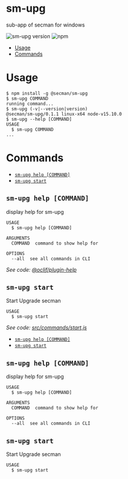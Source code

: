 sm-upg
======

sub-app of secman for windows

![sm-upg version](https://img.shields.io/npm/v/@secman/sm-upg?color=blue&label=version&logo=npm&style=flat-square)
![npm](https://img.shields.io/npm/dw/@secman/sm-upg?style=flat-square)

<!-- toc -->
* [Usage](#usage)
* [Commands](#commands)
<!-- tocstop -->
# Usage
<!-- usage -->
```sh-session
$ npm install -g @secman/sm-upg
$ sm-upg COMMAND
running command...
$ sm-upg (-v|--version|version)
@secman/sm-upg/0.1.1 linux-x64 node-v15.10.0
$ sm-upg --help [COMMAND]
USAGE
  $ sm-upg COMMAND
...
```
<!-- usagestop -->
# Commands
<!-- commands -->
* [`sm-upg help [COMMAND]`](#sm-upg-help-command)
* [`sm-upg start`](#sm-upg-start)

## `sm-upg help [COMMAND]`

display help for sm-upg

```
USAGE
  $ sm-upg help [COMMAND]

ARGUMENTS
  COMMAND  command to show help for

OPTIONS
  --all  see all commands in CLI
```

_See code: [@oclif/plugin-help](https://github.com/oclif/plugin-help/blob/v3.2.2/src/commands/help.ts)_

## `sm-upg start`

Start Upgrade secman

```
USAGE
  $ sm-upg start
```

_See code: [src/commands/start.js](https://github.com/secman-team/secman/blob/v0.1.1/src/commands/start.js)_
<!-- commandsstop -->
* [`sm-upg help [COMMAND]`](#sm-upg-help-command)
* [`sm-upg start`](#sm-upg-start)

## `sm-upg help [COMMAND]`

display help for sm-upg

```
USAGE
  $ sm-upg help [COMMAND]

ARGUMENTS
  COMMAND  command to show help for

OPTIONS
  --all  see all commands in CLI
```

## `sm-upg start`

Start Upgrade secman

```
USAGE
  $ sm-upg start
```
